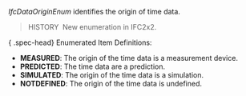﻿_IfcDataOriginEnum_ identifies the origin of time data.

> HISTORY&nbsp; New enumeration in IFC2x2.  
>

{ .spec-head}
Enumerated Item Definitions:

* **MEASURED**: The origin of the time data is a measurement device.
* **PREDICTED**: The time data are a prediction.
* **SIMULATED**: The origin of the time data is a simulation.
* **NOTDEFINED**: The origin of the time data is undefined.